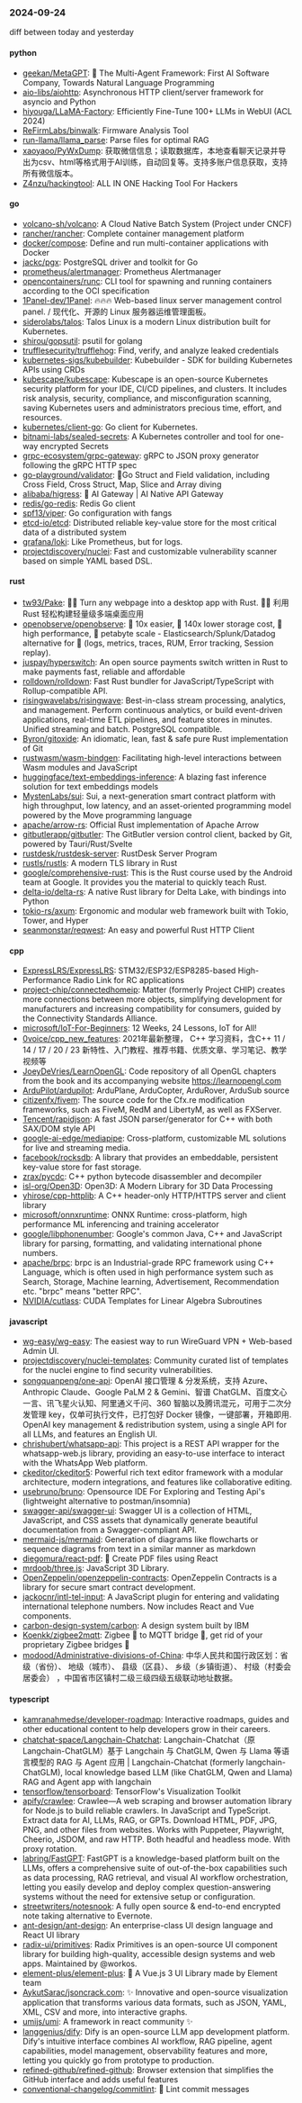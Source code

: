 ### 2024-09-24
diff between today and yesterday

#### python
* [geekan/MetaGPT](https://github.com/geekan/MetaGPT): 🌟 The Multi-Agent Framework: First AI Software Company, Towards Natural Language Programming
* [aio-libs/aiohttp](https://github.com/aio-libs/aiohttp): Asynchronous HTTP client/server framework for asyncio and Python
* [hiyouga/LLaMA-Factory](https://github.com/hiyouga/LLaMA-Factory): Efficiently Fine-Tune 100+ LLMs in WebUI (ACL 2024)
* [ReFirmLabs/binwalk](https://github.com/ReFirmLabs/binwalk): Firmware Analysis Tool
* [run-llama/llama_parse](https://github.com/run-llama/llama_parse): Parse files for optimal RAG
* [xaoyaoo/PyWxDump](https://github.com/xaoyaoo/PyWxDump): 获取微信信息；读取数据库，本地查看聊天记录并导出为csv、html等格式用于AI训练，自动回复等。支持多账户信息获取，支持所有微信版本。
* [Z4nzu/hackingtool](https://github.com/Z4nzu/hackingtool): ALL IN ONE Hacking Tool For Hackers

#### go
* [volcano-sh/volcano](https://github.com/volcano-sh/volcano): A Cloud Native Batch System (Project under CNCF)
* [rancher/rancher](https://github.com/rancher/rancher): Complete container management platform
* [docker/compose](https://github.com/docker/compose): Define and run multi-container applications with Docker
* [jackc/pgx](https://github.com/jackc/pgx): PostgreSQL driver and toolkit for Go
* [prometheus/alertmanager](https://github.com/prometheus/alertmanager): Prometheus Alertmanager
* [opencontainers/runc](https://github.com/opencontainers/runc): CLI tool for spawning and running containers according to the OCI specification
* [1Panel-dev/1Panel](https://github.com/1Panel-dev/1Panel): 🔥🔥🔥 Web-based linux server management control panel. / 现代化、开源的 Linux 服务器运维管理面板。
* [siderolabs/talos](https://github.com/siderolabs/talos): Talos Linux is a modern Linux distribution built for Kubernetes.
* [shirou/gopsutil](https://github.com/shirou/gopsutil): psutil for golang
* [trufflesecurity/trufflehog](https://github.com/trufflesecurity/trufflehog): Find, verify, and analyze leaked credentials
* [kubernetes-sigs/kubebuilder](https://github.com/kubernetes-sigs/kubebuilder): Kubebuilder - SDK for building Kubernetes APIs using CRDs
* [kubescape/kubescape](https://github.com/kubescape/kubescape): Kubescape is an open-source Kubernetes security platform for your IDE, CI/CD pipelines, and clusters. It includes risk analysis, security, compliance, and misconfiguration scanning, saving Kubernetes users and administrators precious time, effort, and resources.
* [kubernetes/client-go](https://github.com/kubernetes/client-go): Go client for Kubernetes.
* [bitnami-labs/sealed-secrets](https://github.com/bitnami-labs/sealed-secrets): A Kubernetes controller and tool for one-way encrypted Secrets
* [grpc-ecosystem/grpc-gateway](https://github.com/grpc-ecosystem/grpc-gateway): gRPC to JSON proxy generator following the gRPC HTTP spec
* [go-playground/validator](https://github.com/go-playground/validator): 💯Go Struct and Field validation, including Cross Field, Cross Struct, Map, Slice and Array diving
* [alibaba/higress](https://github.com/alibaba/higress): 🤖 AI Gateway | AI Native API Gateway
* [redis/go-redis](https://github.com/redis/go-redis): Redis Go client
* [spf13/viper](https://github.com/spf13/viper): Go configuration with fangs
* [etcd-io/etcd](https://github.com/etcd-io/etcd): Distributed reliable key-value store for the most critical data of a distributed system
* [grafana/loki](https://github.com/grafana/loki): Like Prometheus, but for logs.
* [projectdiscovery/nuclei](https://github.com/projectdiscovery/nuclei): Fast and customizable vulnerability scanner based on simple YAML based DSL.

#### rust
* [tw93/Pake](https://github.com/tw93/Pake): 🤱🏻 Turn any webpage into a desktop app with Rust. 🤱🏻 利用 Rust 轻松构建轻量级多端桌面应用
* [openobserve/openobserve](https://github.com/openobserve/openobserve): 🚀 10x easier, 🚀 140x lower storage cost, 🚀 high performance, 🚀 petabyte scale - Elasticsearch/Splunk/Datadog alternative for 🚀 (logs, metrics, traces, RUM, Error tracking, Session replay).
* [juspay/hyperswitch](https://github.com/juspay/hyperswitch): An open source payments switch written in Rust to make payments fast, reliable and affordable
* [rolldown/rolldown](https://github.com/rolldown/rolldown): Fast Rust bundler for JavaScript/TypeScript with Rollup-compatible API.
* [risingwavelabs/risingwave](https://github.com/risingwavelabs/risingwave): Best-in-class stream processing, analytics, and management. Perform continuous analytics, or build event-driven applications, real-time ETL pipelines, and feature stores in minutes. Unified streaming and batch. PostgreSQL compatible.
* [Byron/gitoxide](https://github.com/Byron/gitoxide): An idiomatic, lean, fast & safe pure Rust implementation of Git
* [rustwasm/wasm-bindgen](https://github.com/rustwasm/wasm-bindgen): Facilitating high-level interactions between Wasm modules and JavaScript
* [huggingface/text-embeddings-inference](https://github.com/huggingface/text-embeddings-inference): A blazing fast inference solution for text embeddings models
* [MystenLabs/sui](https://github.com/MystenLabs/sui): Sui, a next-generation smart contract platform with high throughput, low latency, and an asset-oriented programming model powered by the Move programming language
* [apache/arrow-rs](https://github.com/apache/arrow-rs): Official Rust implementation of Apache Arrow
* [gitbutlerapp/gitbutler](https://github.com/gitbutlerapp/gitbutler): The GitButler version control client, backed by Git, powered by Tauri/Rust/Svelte
* [rustdesk/rustdesk-server](https://github.com/rustdesk/rustdesk-server): RustDesk Server Program
* [rustls/rustls](https://github.com/rustls/rustls): A modern TLS library in Rust
* [google/comprehensive-rust](https://github.com/google/comprehensive-rust): This is the Rust course used by the Android team at Google. It provides you the material to quickly teach Rust.
* [delta-io/delta-rs](https://github.com/delta-io/delta-rs): A native Rust library for Delta Lake, with bindings into Python
* [tokio-rs/axum](https://github.com/tokio-rs/axum): Ergonomic and modular web framework built with Tokio, Tower, and Hyper
* [seanmonstar/reqwest](https://github.com/seanmonstar/reqwest): An easy and powerful Rust HTTP Client

#### cpp
* [ExpressLRS/ExpressLRS](https://github.com/ExpressLRS/ExpressLRS): STM32/ESP32/ESP8285-based High-Performance Radio Link for RC applications
* [project-chip/connectedhomeip](https://github.com/project-chip/connectedhomeip): Matter (formerly Project CHIP) creates more connections between more objects, simplifying development for manufacturers and increasing compatibility for consumers, guided by the Connectivity Standards Alliance.
* [microsoft/IoT-For-Beginners](https://github.com/microsoft/IoT-For-Beginners): 12 Weeks, 24 Lessons, IoT for All!
* [0voice/cpp_new_features](https://github.com/0voice/cpp_new_features): 2021年最新整理， C++ 学习资料，含C++ 11 / 14 / 17 / 20 / 23 新特性、入门教程、推荐书籍、优质文章、学习笔记、教学视频等
* [JoeyDeVries/LearnOpenGL](https://github.com/JoeyDeVries/LearnOpenGL): Code repository of all OpenGL chapters from the book and its accompanying website https://learnopengl.com
* [ArduPilot/ardupilot](https://github.com/ArduPilot/ardupilot): ArduPlane, ArduCopter, ArduRover, ArduSub source
* [citizenfx/fivem](https://github.com/citizenfx/fivem): The source code for the Cfx.re modification frameworks, such as FiveM, RedM and LibertyM, as well as FXServer.
* [Tencent/rapidjson](https://github.com/Tencent/rapidjson): A fast JSON parser/generator for C++ with both SAX/DOM style API
* [google-ai-edge/mediapipe](https://github.com/google-ai-edge/mediapipe): Cross-platform, customizable ML solutions for live and streaming media.
* [facebook/rocksdb](https://github.com/facebook/rocksdb): A library that provides an embeddable, persistent key-value store for fast storage.
* [zrax/pycdc](https://github.com/zrax/pycdc): C++ python bytecode disassembler and decompiler
* [isl-org/Open3D](https://github.com/isl-org/Open3D): Open3D: A Modern Library for 3D Data Processing
* [yhirose/cpp-httplib](https://github.com/yhirose/cpp-httplib): A C++ header-only HTTP/HTTPS server and client library
* [microsoft/onnxruntime](https://github.com/microsoft/onnxruntime): ONNX Runtime: cross-platform, high performance ML inferencing and training accelerator
* [google/libphonenumber](https://github.com/google/libphonenumber): Google's common Java, C++ and JavaScript library for parsing, formatting, and validating international phone numbers.
* [apache/brpc](https://github.com/apache/brpc): brpc is an Industrial-grade RPC framework using C++ Language, which is often used in high performance system such as Search, Storage, Machine learning, Advertisement, Recommendation etc. "brpc" means "better RPC".
* [NVIDIA/cutlass](https://github.com/NVIDIA/cutlass): CUDA Templates for Linear Algebra Subroutines

#### javascript
* [wg-easy/wg-easy](https://github.com/wg-easy/wg-easy): The easiest way to run WireGuard VPN + Web-based Admin UI.
* [projectdiscovery/nuclei-templates](https://github.com/projectdiscovery/nuclei-templates): Community curated list of templates for the nuclei engine to find security vulnerabilities.
* [songquanpeng/one-api](https://github.com/songquanpeng/one-api): OpenAI 接口管理 & 分发系统，支持 Azure、Anthropic Claude、Google PaLM 2 & Gemini、智谱 ChatGLM、百度文心一言、讯飞星火认知、阿里通义千问、360 智脑以及腾讯混元，可用于二次分发管理 key，仅单可执行文件，已打包好 Docker 镜像，一键部署，开箱即用. OpenAI key management & redistribution system, using a single API for all LLMs, and features an English UI.
* [chrishubert/whatsapp-api](https://github.com/chrishubert/whatsapp-api): This project is a REST API wrapper for the whatsapp-web.js library, providing an easy-to-use interface to interact with the WhatsApp Web platform.
* [ckeditor/ckeditor5](https://github.com/ckeditor/ckeditor5): Powerful rich text editor framework with a modular architecture, modern integrations, and features like collaborative editing.
* [usebruno/bruno](https://github.com/usebruno/bruno): Opensource IDE For Exploring and Testing Api's (lightweight alternative to postman/insomnia)
* [swagger-api/swagger-ui](https://github.com/swagger-api/swagger-ui): Swagger UI is a collection of HTML, JavaScript, and CSS assets that dynamically generate beautiful documentation from a Swagger-compliant API.
* [mermaid-js/mermaid](https://github.com/mermaid-js/mermaid): Generation of diagrams like flowcharts or sequence diagrams from text in a similar manner as markdown
* [diegomura/react-pdf](https://github.com/diegomura/react-pdf): 📄 Create PDF files using React
* [mrdoob/three.js](https://github.com/mrdoob/three.js): JavaScript 3D Library.
* [OpenZeppelin/openzeppelin-contracts](https://github.com/OpenZeppelin/openzeppelin-contracts): OpenZeppelin Contracts is a library for secure smart contract development.
* [jackocnr/intl-tel-input](https://github.com/jackocnr/intl-tel-input): A JavaScript plugin for entering and validating international telephone numbers. Now includes React and Vue components.
* [carbon-design-system/carbon](https://github.com/carbon-design-system/carbon): A design system built by IBM
* [Koenkk/zigbee2mqtt](https://github.com/Koenkk/zigbee2mqtt): Zigbee 🐝 to MQTT bridge 🌉, get rid of your proprietary Zigbee bridges 🔨
* [modood/Administrative-divisions-of-China](https://github.com/modood/Administrative-divisions-of-China): 中华人民共和国行政区划：省级（省份）、 地级（城市）、 县级（区县）、 乡级（乡镇街道）、 村级（村委会居委会） ，中国省市区镇村二级三级四级五级联动地址数据。

#### typescript
* [kamranahmedse/developer-roadmap](https://github.com/kamranahmedse/developer-roadmap): Interactive roadmaps, guides and other educational content to help developers grow in their careers.
* [chatchat-space/Langchain-Chatchat](https://github.com/chatchat-space/Langchain-Chatchat): Langchain-Chatchat（原Langchain-ChatGLM）基于 Langchain 与 ChatGLM, Qwen 与 Llama 等语言模型的 RAG 与 Agent 应用 | Langchain-Chatchat (formerly langchain-ChatGLM), local knowledge based LLM (like ChatGLM, Qwen and Llama) RAG and Agent app with langchain
* [tensorflow/tensorboard](https://github.com/tensorflow/tensorboard): TensorFlow's Visualization Toolkit
* [apify/crawlee](https://github.com/apify/crawlee): Crawlee—A web scraping and browser automation library for Node.js to build reliable crawlers. In JavaScript and TypeScript. Extract data for AI, LLMs, RAG, or GPTs. Download HTML, PDF, JPG, PNG, and other files from websites. Works with Puppeteer, Playwright, Cheerio, JSDOM, and raw HTTP. Both headful and headless mode. With proxy rotation.
* [labring/FastGPT](https://github.com/labring/FastGPT): FastGPT is a knowledge-based platform built on the LLMs, offers a comprehensive suite of out-of-the-box capabilities such as data processing, RAG retrieval, and visual AI workflow orchestration, letting you easily develop and deploy complex question-answering systems without the need for extensive setup or configuration.
* [streetwriters/notesnook](https://github.com/streetwriters/notesnook): A fully open source & end-to-end encrypted note taking alternative to Evernote.
* [ant-design/ant-design](https://github.com/ant-design/ant-design): An enterprise-class UI design language and React UI library
* [radix-ui/primitives](https://github.com/radix-ui/primitives): Radix Primitives is an open-source UI component library for building high-quality, accessible design systems and web apps. Maintained by @workos.
* [element-plus/element-plus](https://github.com/element-plus/element-plus): 🎉 A Vue.js 3 UI Library made by Element team
* [AykutSarac/jsoncrack.com](https://github.com/AykutSarac/jsoncrack.com): ✨ Innovative and open-source visualization application that transforms various data formats, such as JSON, YAML, XML, CSV and more, into interactive graphs.
* [umijs/umi](https://github.com/umijs/umi): A framework in react community ✨
* [langgenius/dify](https://github.com/langgenius/dify): Dify is an open-source LLM app development platform. Dify's intuitive interface combines AI workflow, RAG pipeline, agent capabilities, model management, observability features and more, letting you quickly go from prototype to production.
* [refined-github/refined-github](https://github.com/refined-github/refined-github): Browser extension that simplifies the GitHub interface and adds useful features
* [conventional-changelog/commitlint](https://github.com/conventional-changelog/commitlint): 📓 Lint commit messages
